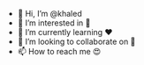 - 👋 Hi, I’m @khaled
- 👀 I’m interested in 💋
- 🌱 I’m currently learning ♥
- 💞️ I’m looking to collaborate on 💋
- 📫 How to reach me 😍

<!---
khaled0500/khaled0500 is a ✨ special ✨ repository because its `README.md` (this file) appears on your GitHub profile.
You can click the Preview link to take a look at your changes.
--->
